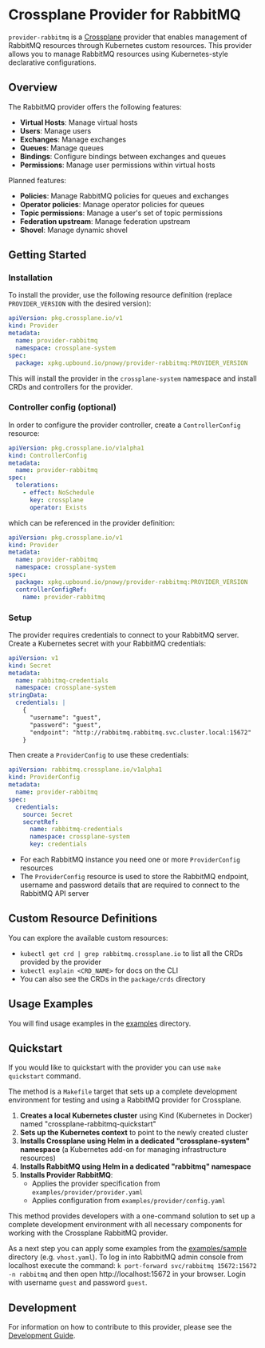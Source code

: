 # Crossplane Provider for RabbitMQ

`provider-rabbitmq` is a [Crossplane](https://crossplane.io/) provider that enables management of RabbitMQ resources through Kubernetes custom resources. This
provider allows you to manage RabbitMQ resources using Kubernetes-style declarative configurations.

## Overview

The RabbitMQ provider offers the following features:

- **Virtual Hosts**: Manage virtual hosts
- **Users**: Manage users
- **Exchanges**: Manage exchanges
- **Queues**: Manage queues
- **Bindings**: Configure bindings between exchanges and queues
- **Permissions**: Manage user permissions within virtual hosts

Planned features:

- **Policies**: Manage RabbitMQ policies for queues and exchanges
- **Operator policies**: Manage operator policies for queues
- **Topic permissions**: Manage a user's set of topic permissions
- **Federation upstream**: Manage federation upstream
- **Shovel**: Manage dynamic shovel

## Getting Started

### Installation

To install the provider, use the following resource definition (replace `PROVIDER_VERSION` with the desired version):

```yaml
apiVersion: pkg.crossplane.io/v1
kind: Provider
metadata:
  name: provider-rabbitmq
  namespace: crossplane-system
spec:
  package: xpkg.upbound.io/pnowy/provider-rabbitmq:PROVIDER_VERSION
```

This will install the provider in the `crossplane-system` namespace and install CRDs and controllers for the provider.

### Controller config (optional)

In order to configure the provider controller, create a `ControllerConfig` resource:

```yaml
apiVersion: pkg.crossplane.io/v1alpha1
kind: ControllerConfig
metadata:
  name: provider-rabbitmq
spec:
  tolerations:
    - effect: NoSchedule
      key: crossplane
      operator: Exists
```

which can be referenced in the provider definition:

```yaml
apiVersion: pkg.crossplane.io/v1
kind: Provider
metadata:
  name: provider-rabbitmq
  namespace: crossplane-system
spec:
  package: xpkg.upbound.io/pnowy/provider-rabbitmq:PROVIDER_VERSION
  controllerConfigRef:
    name: provider-rabbitmq
```

### Setup

The provider requires credentials to connect to your RabbitMQ server. Create a Kubernetes secret with your RabbitMQ credentials:

```yaml
apiVersion: v1
kind: Secret
metadata:
  name: rabbitmq-credentials
  namespace: crossplane-system
stringData:
  credentials: |
    {
      "username": "guest",
      "password": "guest",
      "endpoint": "http://rabbitmq.rabbitmq.svc.cluster.local:15672"
    }
```

Then create a `ProviderConfig` to use these credentials:

```yaml
apiVersion: rabbitmq.crossplane.io/v1alpha1
kind: ProviderConfig
metadata:
  name: provider-rabbitmq
spec:
  credentials:
    source: Secret
    secretRef:
      name: rabbitmq-credentials
      namespace: crossplane-system
      key: credentials
```

- For each RabbitMQ instance you need one or more `ProviderConfig` resources
- The `ProviderConfig` resource is used to store the RabbitMQ endpoint, username and password details that are required to connect to the RabbitMQ API server

## Custom Resource Definitions

You can explore the available custom resources:

- `kubectl get crd | grep rabbitmq.crossplane.io` to list all the CRDs provided by the provider
- `kubectl explain <CRD_NAME>` for docs on the CLI
- You can also see the CRDs in the `package/crds` directory

## Usage Examples

You will find usage examples in the [examples](examples) directory.

## Quickstart

If you would like to quickstart with the provider you can use `make quickstart` command.

The method is a `Makefile` target that sets up a complete development environment for testing and using a RabbitMQ provider for Crossplane.

1. **Creates a local Kubernetes cluster** using Kind (Kubernetes in Docker) named "crossplane-rabbitmq-quickstart"
2. **Sets up the Kubernetes context** to point to the newly created cluster
3. **Installs Crossplane using Helm in a dedicated "crossplane-system" namespace** (a Kubernetes add-on for managing infrastructure resources)
4. **Installs RabbitMQ using Helm in a dedicated "rabbitmq" namespace**
5. **Installs Provider RabbitMQ**:
    - Applies the provider specification from `examples/provider/provider.yaml`
    - Applies configuration from `examples/provider/config.yaml`

This method provides developers with a one-command solution to set up a complete development environment with all necessary components for working with the
Crossplane RabbitMQ provider.

As a next step you can apply some examples from the [examples/sample](examples/sample) directory (e.g. `vhost.yaml`). To log in into RabbitMQ admin
console from localhost execute the command: `k port-forward svc/rabbitmq 15672:15672 -n rabbitmq` and then open http://localhost:15672 in your browser. Login
with username `guest` and password `guest`.

## Development

For information on how to contribute to this provider, please see the [Development Guide](DEVELOPMENT.md).
